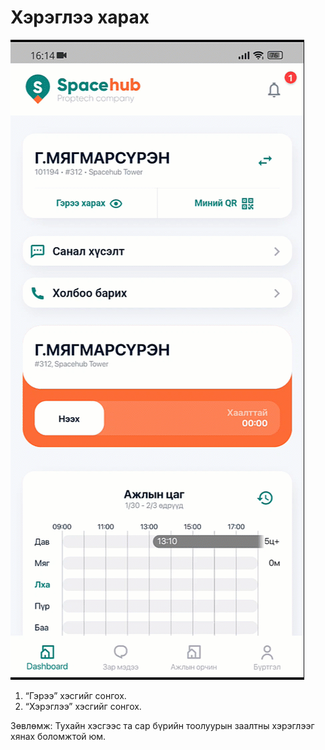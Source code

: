 # Хэрэглээ харах

![](<../img/Хэрэглээ харах.gif>)

1. “Гэрээ” хэсгийг сонгох.
2. “Хэрэглээ” хэсгийг сонгох.

Зөвлөмж: Тухайн хэсгээс та сар бүрийн тоолуурын заалтны хэрэглээг хянах боломжтой юм.&#x20;
